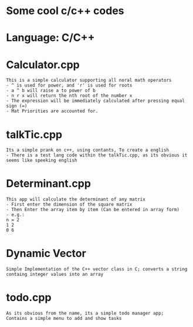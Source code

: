 # Some cool c/c++ codes
# Language: C/C++

# Calculator.cpp
    This is a simple calculator supporting all noral math operators
    - ^ is used for power, and 'r' is used for roots
    - a ^ b will raise a to power of b
    - n r x will return the nth root of the number x
    - The expression will be immediately calculated after pressing equal sign (=)
    - Mat Priorities are accounted for.

# talkTic.cpp
    Its a simple prank on c++, using contants, To create a english
    - There is a test lang code within the talkTic.cpp, as its obvious it seems like speeking english

# Determinant.cpp
    This app will calculate the determinant of any matrix
    - First enter the dimension of the square matrix
    - Then Enter the array item by item (Can be entered in array form)
    - e.g.:
    n = 2
    1 2
    0 6

# Dynamic Vector
    Simple Implementation of the C++ vector class in C; converts a string containg integer values into an array
# todo.cpp
    As its obvious from the name, its a simple todo manager app;
    Contains a simple menu to add and show tasks
